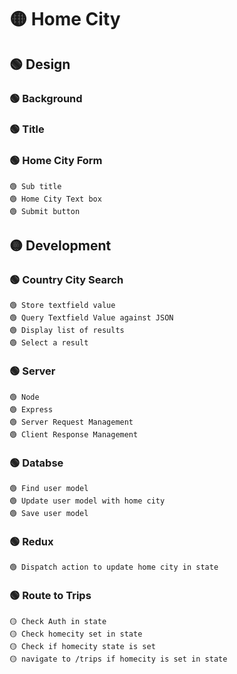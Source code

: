# 🟡 Home City #

## 🟢 Design ##
### 🟢 Background ###
### 🟢 Title ###
### 🟢 Home City Form ###
    🟢 Sub title
    🟢 Home City Text box
    🟢 Submit button

## 🟡 Development ##

### 🟢 Country City Search ###
    🟢 Store textfield value
    🟢 Query Textfield Value against JSON
    🟢 Display list of results
    🟢 Select a result
### 🟢 Server ###
    🟢 Node
    🟢 Express
    🟢 Server Request Management
    🟢 Client Response Management
### 🟢 Databse ###
    🟢 Find user model
    🟢 Update user model with home city
    🟢 Save user model
### 🟢 Redux ###
    🟢 Dispatch action to update home city in state
### 🟢 Route to Trips ###
    🟡 Check Auth in state
    🟡 Check homecity set in state
    🟡 Check if homecity state is set
    🟡 navigate to /trips if homecity is set in state
